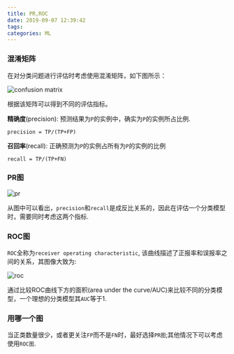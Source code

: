 ```yaml
---
title: PR,ROC
date: 2019-09-07 12:39:42
tags:
categories: ML
---
```


### 混淆矩阵

在对分类问题进行评估时考虑使用混淆矩阵，如下图所示：

![confusion matrix](https://image.zero22.top/PR_ROC/confusion_matrix.png)

根据该矩阵可以得到不同的评估指标。

**精确度**(precision): 预测结果为`P`的实例中，确实为`P`的实例所占比例.

    precision = TP/(TP+FP)

**召回率**(recall): 正确预测为`P`的实例占所有为`P`的实例的比例

    recall = TP/(TP+FN)

### PR图

![pr](https://image.zero22.top/PR_ROC/pr.png)

从图中可以看出，`precision`和`recall`是成反比关系的，因此在评估一个分类模型时，需要同时考虑这两个指标.

### ROC图

`ROC`全称为`receiver operating characteristic`, 该曲线描述了正报率和误报率之间的关系，其图像大致为:

![roc](https://image.zero22.top/PR_ROC/roc.png)

通过比较ROC曲线下方的面积(area under the curve/AUC)来比较不同的分类模型，一个理想的分类模型其`AUC`等于1.

### 用哪一个图

当正类数量很少，或者更关注`FP`而不是`FN`时，最好选择`PR图`;其他情况下可以考虑使用`ROC图`.
